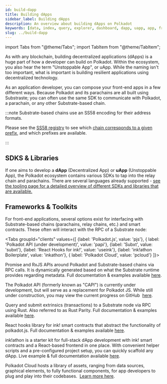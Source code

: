 ```yaml
---
id: build-dapp
title: Building dApps
sidebar_label: Building dApps
description: An overview about building dApps on Polkadot
keywords: [data, index, query, explorer, dashboard, dapp, uapp, app, frontend, client]
slug: ../build-dapp
---
```


import Tabs from "@theme/Tabs"; import TabItem from "@theme/TabItem";

As with any blockchain, building decentralized applications (dApps) is a huge part of how a
developer can build on Polkadot. Within the ecosystem, you also hear the term "Unstoppable App", or
uApp. While the naming isn't too important, what is important is building resilient applications
using decentralized technology.

As an application developer, you can compose your front-end apps in a few different ways. Because
Polkadot and its parachains are all built using Substraste; you can often use the same SDK to
communicate with Polkadot, a parachain, or any other Substrate-based chain.

:::note Substrate-based chains use an SS58 encoding for their address formats.

Please see the [SS58 registry](https://github.com/paritytech/ss58-registry/) to see which
[chain corresponds to a given prefix](https://github.com/paritytech/ss58-registry/blob/main/ss58-registry.json),
and which prefixes are available.

:::

## SDKS & Libraries

If one aims to develop a **dApp** (Decentralized App) or **uApp** (Unstoppable App), the Polkadot
ecosystem contains various SDKs to tap into the relay chain and parachains. There are several
languages already supported -
[see the tooling page for a detailed overview of different SDKs and libraries that are available.](./build-tools-index.md)

## Frameworks & Toolkits

For front-end applications, several options exist for interfacing with Substrate-based chains
(parachains, relay chains, etc.) and smart contracts. These often will interact with the RPC of a
Substrate node:

<!-- prettier-ignore -->
<Tabs groupId="clients" values={[ {label: 'Polkadot.js', value: 'pjs'}, { label: 'Polkadot API (under development)', value: 'papi'}, {label: 'Subxt', value: 'subxt'}, {label: 'React Hooks for ink!', value: 'useink'}, {label: 'ink!athon Boilerplate', value: 'inkathon'}, { label: 'Polkadot Cloud', value: 'pcloud'} ]}>

<TabItem value="pjs"> Promise and RxJS APIs around Polkadot and Substrate-based chains via RPC
calls. It is dynamically generated based on what the Substrate runtime provides regarding metadata.
Full documentation & examples
available&nbsp;<a href="https://polkadot.js.org/docs" target="_blank">here</a>. </TabItem>

<TabItem value="papi"> The Polkadot API (formerly known as "CAPI") is currently under development,
but will serve as a replacement for Polkadot JS. While still under construction, you may view the
current progress on GitHub
&nbsp;<a href="https://github.com/paritytech/polkadot-api/" target="_blank">here</a>. </TabItem>

<TabItem value="subxt"> Query and submit extrinsics (transactions) to a Substrate node via RPC using
Rust. Also referred to as Rust Parity. Full documentation & examples
available&nbsp;<a href="https://github.com/paritytech/subxt" target="_blank">here</a>. </TabItem>

<TabItem value="useink"> React hooks library for ink! smart contracts that abstract the
functionality of polkadot.js. Full documentation & examples
available&nbsp;<a href="https://use.ink" target="_blank">here</a>. </TabItem>

<TabItem value="inkathon">ink!athon is a starter kit for full-stack dApp development with ink! smart
contracts and a React-based frontend in one place. With convenient helper scripts and a
pre-configured project setup, you can quickly scaffold any dApp. Live example & full documentation
available&nbsp;<a href="https://inkathon.xyz" target="_blank">here</a>. </TabItem>

<TabItem value="pcloud">Polkadot Cloud hosts a library of assets, ranging from data sources,
graphical elements, to fully functional components, for app developers to plug and play into their
codebases. &nbsp;<a href="https://polkadot.cloud/" target="_blank">Learn more here</a>. </TabItem>

</Tabs>

